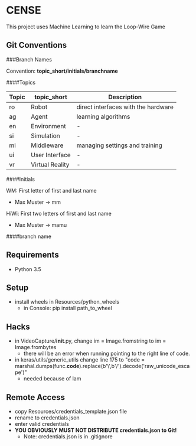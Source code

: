 # CENSE

This project uses Machine Learning to learn the Loop-Wire Game

## Git Conventions

###Branch Names

Convention: **topic_short/initials/branchname**

####Topics

| Topic | topic_short | Description |
|---|---|---|
| ro | Robot | direct interfaces with the hardware |
| ag | Agent | learning algorithms |
| en | Environment | - |
| si | Simulation | - |
| mi | Middleware | managing settings and training |
| ui | User Interface | - |
| vr | Virtual Reality | - |

####Initials

WM: First letter of first and last name
- Max Muster &rarr; mm

HiWi: First two letters of first and last name
- Max Muster &rarr; mamu

####branch name

## Requirements

- Python 3.5

## Setup

- install wheels in Resources/python_wheels
  - in Console: pip install path_to_wheel

## Hacks

- in VideoCapture/__init__.py, change im = Image.fromstring to im = Image.frombytes
  - there will be an error when running pointing to the right line of code.
- in keras/utils/generic_utils change line 175 to "code = marshal.dumps(func.__code__).replace(b'\\',b'/').decode('raw_unicode_escape')"
  - needed because of lam
## Remote Access

- copy Resources/credentials_template.json file
- rename to credentials.json
- enter valid credentials
- **YOU OBVIOUSLY MUST NOT DISTRIBUTE credentials.json to Git!**
  - Note: credentials.json is in .gitignore